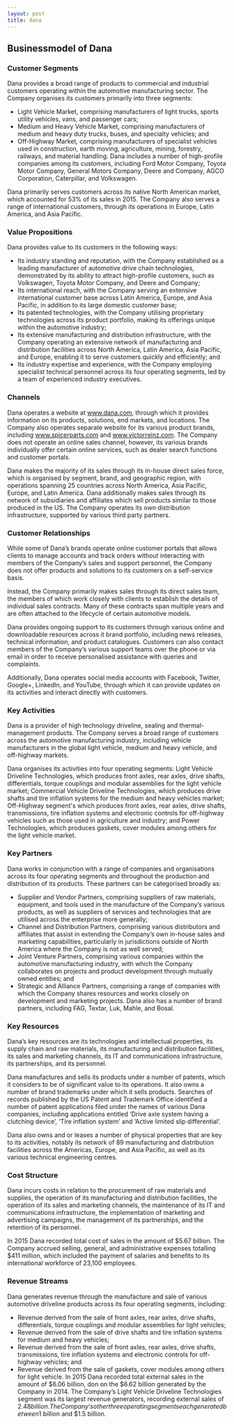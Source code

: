 ```yaml
---
layout: post
title: dana
---
```


Businessmodel of Dana
----------------------

### Customer Segments

Dana provides a broad range of products to commercial and industrial customers operating within the automotive manufacturing sector. The Company organises its customers primarily into three segments:

 * Light Vehicle Market, comprising manufacturers of light trucks, sports utility vehicles, vans, and passenger cars;
* Medium and Heavy Vehicle Market, comprising manufacturers of medium and heavy duty trucks, buses, and specialty vehicles; and
* Off-Highway Market, comprising manufacturers of specialist vehicles used in construction, earth moving, agriculture, mining, forestry, railways, and material handling.
 Dana includes a number of high-profile companies among its customers, including Ford Motor Company, Toyota Motor Company, General Motors Company, Deere and Company, AGCO Corporation, Caterpillar, and Volkswagen.

Dana primarily serves customers across its native North American market, which accounted for 53% of its sales in 2015. The Company also serves a range of international customers, through its operations in Europe, Latin America, and Asia Pacific.

### Value Propositions

Dana provides value to its customers in the following ways:

 * Its industry standing and reputation, with the Company established as a leading manufacturer of automotive drive chain technologies, demonstrated by its ability to attract high-profile customers, such as Volkswagen, Toyota Motor Company, and Deere and Company;
* Its international reach, with the Company serving an extensive international customer base across Latin America, Europe, and Asia Pacific, in addition to its large domestic customer base;
* Its patented technologies, with the Company utilising proprietary technologies across its product portfolio, making its offerings unique within the automotive industry;
* Its extensive manufacturing and distribution infrastructure, with the Company operating an extensive network of manufacturing and distribution facilities across North America, Latin America, Asia Pacific, and Europe, enabling it to serve customers quickly and efficiently; and
* Its industry expertise and experience, with the Company employing specialist technical personnel across its four operating segments, led by a team of experienced industry executives.
 ### Channels

Dana operates a website at www.dana.com, through which it provides information on its products, solutions, end markets, and locations. The Company also operates separate website for its various product brands, including www.spicerparts.com and www.victorreinz.com. The Company does not operate an online sales channel, however, its various brands individually offer certain online services, such as dealer search functions and customer portals.

Dana makes the majority of its sales through its in-house direct sales force, which is organised by segment, brand, and geographic region, with operations spanning 25 countries across North America, Asia Pacific, Europe, and Latin America. Dana additionally makes sales through its network of subsidiaries and affiliates which sell products similar to those produced in the US. The Company operates its own distribution infrastructure, supported by various third party partners.

### Customer Relationships

While some of Dana’s brands operate online customer portals that allows clients to manage accounts and track orders without interacting with members of the Company’s sales and support personnel, the Company does not offer products and solutions to its customers on a self-service basis.

Instead, the Company primarily makes sales through its direct sales team, the members of which work closely with clients to establish the details of individual sales contracts. Many of these contracts span multiple years and are often attached to the lifecycle of certain automotive models.

Dana provides ongoing support to its customers through various online and downloadable resources across it brand portfolio, including news releases, technical information, and product catalogues. Customers can also contact members of the Company’s various support teams over the phone or via email in order to receive personalised assistance with queries and complaints.

Additionally, Dana operates social media accounts with Facebook, Twitter, Google+, LinkedIn, and YouTube, through which it can provide updates on its activities and interact directly with customers.

### Key Activities

Dana is a provider of high technology driveline, sealing and thermal-management products. The Company serves a broad range of customers across the automotive manufacturing industry, including vehicle manufacturers in the global light vehicle, medium and heavy vehicle, and off-highway markets.

Dana organises its activities into four operating segments: Light Vehicle Driveline Technologies, which produces front axles, rear axles, drive shafts, differentials, torque couplings and modular assemblies for the light vehicle market; Commercial Vehicle Driveline Technologies, which produces drive shafts and tire inflation systems for the medium and heavy vehicles market; Off-Highway segment's which produces front axles, rear axles, drive shafts, transmissions, tire inflation systems and electronic controls for off-highway vehicles such as those used in agriculture and industry; and Power Technologies, which produces gaskets, cover modules among others for the light vehicle market.

### Key Partners

Dana works in conjunction with a range of companies and organisations across its four operating segments and throughout the production and distribution of its products. These partners can be categorised broadly as:

 * Supplier and Vendor Partners, comprising suppliers of raw materials, equipment, and tools used in the manufacture of the Company’s various products, as well as suppliers of services and technologies that are utilised across the enterprise more generally;
* Channel and Distribution Partners, comprising various distributors and affiliates that assist in extending the Company’s own in-house sales and marketing capabilities, particularly in jurisdictions outside of North America where the Company is not as well served;
* Joint Venture Partners, comprising various companies within the automotive manufacturing industry, with which the Company collaborates on projects and product development through mutually owned entities; and
* Strategic and Alliance Partners, comprising a range of companies with which the Company shares resources and works closely on development and marketing projects.
 Dana also has a number of brand partners, including FAG, Textar, Luk, Mahle, and Bosal.

### Key Resources

Dana’s key resources are its technologies and intellectual properties, its supply chain and raw materials, its manufacturing and distribution facilities, its sales and marketing channels, its IT and communications infrastructure, its partnerships, and its personnel.

Dana manufactures and sells its products under a number of patents, which it considers to be of significant value to its operations. It also owns a number of brand trademarks under which it sells products. Searches of records published by the US Patent and Trademark Office identified a number of patent applications filed under the names of various Dana companies, including applications entitled ‘Drive axle system having a clutching device’, ‘Tire inflation system’ and ‘Active limited slip differential’.

Dana also owns and or leases a number of physical properties that are key to its activities, notably its network of 89 manufacturing and distribution facilities across the Americas, Europe, and Asia Pacific, as well as its various technical engineering centres.

### Cost Structure

Dana incurs costs in relation to the procurement of raw materials and supplies, the operation of its manufacturing and distribution facilities, the operation of its sales and marketing channels, the maintenance of its IT and communications infrastructure, the implementation of marketing and advertising campaigns, the management of its partnerships, and the retention of its personnel.

In 2015 Dana recorded total cost of sales in the amount of $5.67 billion. The Company accrued selling, general, and administrative expenses totalling $411 million, which included the payment of salaries and benefits to its international workforce of 23,100 employees.

### Revenue Streams

Dana generates revenue through the manufacture and sale of various automotive driveline products across its four operating segments, including:

 * Revenue derived from the sale of front axles, rear axles, drive shafts, differentials, torque couplings and modular assemblies for light vehicles;
* Revenue derived from the sale of drive shafts and tire inflation systems for medium and heavy vehicles;
* Revenue derived from the sale of front axles, rear axles, drive shafts, transmissions, tire inflation systems and electronic controls for off-highway vehicles; and
* Revenue derived from the sale of gaskets, cover modules among others for light vehicle.
 In 2015 Dana recorded total external sales in the amount of $6.06 billion, don on the $6.62 billion generated by the Company in 2014. The Company’s Light Vehicle Driveline Technologies segment was its largest revenue generators, recording external sales of $2.48 billion. The Company’s other three operating segments each generated between 1$ billion and $1.5 billion.
